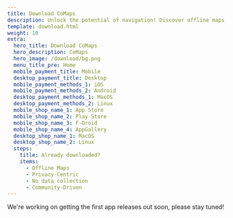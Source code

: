 ```yaml
---
title: Download CoMaps
description: Unlock the potential of navigation! Discover offline maps, privacy-centric features, and a community-driven app
template: download.html
weight: 10
extra:
  hero_title: Download CoMaps
  hero_description: CoMaps
  hero_image: /download/bg.png
  menu_title_pre: Home
  mobile_payment_title: Mobile
  desktop_payment_title: Desktop
  mobile_payment_methods_1: iOS
  mobile_payment_methods_2: Android
  desktop_payment_methods_1: MacOS
  desktop_payment_methods_2: Linux
  mobile_shop_name_1: App Store
  mobile_shop_name_2: Play Store
  mobile_shop_name_3: F-Droid
  mobile_shop_name_4: AppGallery
  desktop_shop_name_1: MacOS
  desktop_shop_name_2: Linux
  steps:
    title: Already downloaded?
    items:
      - Offline Maps
      - Privacy-Centric
      - No data collection
      - Community-Driven
---
```


We're working on getting the first app releases out soon, please stay tuned!
